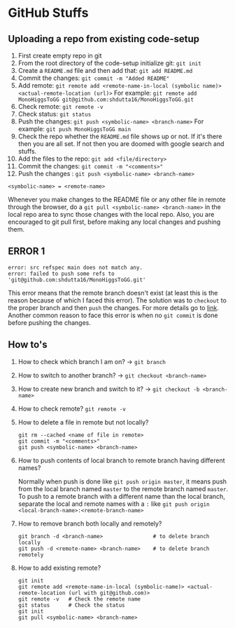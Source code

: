 # GitHub Stuffs

## Uploading a repo from existing code-setup
1. First create empty repo in git
2. From the root directory of the code-setup initialize git: `git init`
3. Create a `README.md` file and then add that: `git add README.md`
4. Commit the changes: `git commit -m "Added README"`
5. Add remote: `git remote add <remote-name-in-local (symbolic name)> <actual-remote-location (url)>`
   For example: `git remote add MonoHiggsToGG git@github.com:shdutta16/MonoHiggsToGG.git`
7. Check remote: `git remote -v`
8. Check status: `git status`
9. Push the changes: `git push <symbolic-name> <branch-name>`
   For example: `git push MonoHiggsToGG main`
10. Check the repo whether the `README.md` file shows up or not. If it's there then you are all set. If not then you are doomed with google search and stuffs. 
11. Add the files to the repo: `git add <file/directory>`
12. Commit the changes: `git commit -m "<comments>"`
13. Push the changes : `git push <symbolic-name> <branch-name>`

`<symbolic-name> = <remote-name>`

Whenever you make changes to the README file or any other file in remote through the browser, do a `git pull <symbolic-name> <branch-name>` in the local repo area to sync those changes with the local repo. Also, you are encouraged to git pull first, before making any local changes and pushing them. 


## ERROR 1
```
error: src refspec main does not match any.
error: failed to push some refs to 'git@github.com:shdutta16/MonoHiggsToGG.git'
```

This error means that the remote branch doesn't exist (at least this is the reason because of which I faced this error). The solution was to `checkout` to the proper branch and then `push` the changes. For more details go to [link](https://www.freecodecamp.org/news/error-src-refspec-master-does-not-match-any-how-to-fix-in-git/). Another common reason to face this error is when no ```git commit``` is done before pushing the changes. 


## How to's
1. How to check which branch I am on? -> `git branch`
2. How to switch to another branch? -> `git checkout <branch-name>`
3. How to create new branch and switch to it? -> `git checkout -b <branch-name>`
4. How to check remote? `git remote -v`
5. How to delete a file in remote but not locally? 
   ```
   git rm --cached <name of file in remote>
   git commit -m "<comments>"
   git push <symbolic-name> <branch-name>
   ```
6. How to push contents of local branch to remote branch having different names?
   
   Normally when push is done like `git push origin master`, it means push from the local branch named `master` to the remote
   branch named `master`. To push to a remote branch with a different
   name than the local branch, separate the local and remote names with a `:` like `git push origin <local-branch-name>:<remote-branch-name>`
   
7. How to remove branch both locally and remotely?
   ```
   git branch -d <branch-name>                # to delete branch locally
   git push -d <remote-name> <branch-name>    # to delete branch remotely 
   ```
8. How to add existing remote?
   ```
   git init
   git remote add <remote-name-in-local (symbolic-name)> <actual-remote-location (url with git@github.com)>
   git remote -v   # Check the remote name
   git status      # Check the status
   git init
   git pull <symbolic-name> <branch-name>
   ```
      
